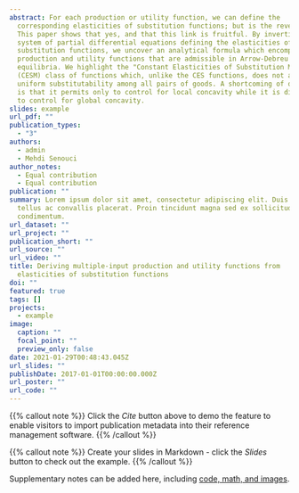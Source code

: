```yaml
---
abstract: For each production or utility function, we can define the
  corresponding elasticities of substitution functions; but is the reverse true?
  This paper shows that yes, and that this link is fruitful. By inverting the
  system of partial differential equations defining the elasticities of
  substitution functions, we uncover an analytical formula which encompasses all
  production and utility functions that are admissible in Arrow-Debreu
  equilibria. We highlight the "Constant Elasticities of Substitution Matrix"
  (CESM) class of functions which, unlike the CES functions, does not assume
  uniform substitutability among all pairs of goods. A shortcoming of our method
  is that it permits only to control for local concavity while it is difficult
  to control for global concavity.
slides: example
url_pdf: ""
publication_types:
  - "3"
authors:
  - admin
  - Mehdi Senouci
author_notes:
  - Equal contribution
  - Equal contribution
publication: ""
summary: Lorem ipsum dolor sit amet, consectetur adipiscing elit. Duis posuere
  tellus ac convallis placerat. Proin tincidunt magna sed ex sollicitudin
  condimentum.
url_dataset: ""
url_project: ""
publication_short: ""
url_source: ""
url_video: ""
title: Deriving multiple-input production and utility functions from
  elasticities of substitution functions
doi: ""
featured: true
tags: []
projects:
  - example
image:
  caption: ""
  focal_point: ""
  preview_only: false
date: 2021-01-29T00:48:43.045Z
url_slides: ""
publishDate: 2017-01-01T00:00:00.000Z
url_poster: ""
url_code: ""
---
```


{{% callout note %}}
Click the *Cite* button above to demo the feature to enable visitors to import publication metadata into their reference management software.
{{% /callout %}}

{{% callout note %}}
Create your slides in Markdown - click the *Slides* button to check out the example.
{{% /callout %}}

Supplementary notes can be added here, including [code, math, and images](https://wowchemy.com/docs/writing-markdown-latex/).
